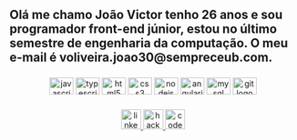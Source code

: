 <h2 align="left">Olá me chamo João Victor tenho 26 anos e sou programador front-end júnior, estou no último semestre de engenharia da computação. O meu e-mail é voliveira.joao30@sempreceub.com.</h2>

###

<div align="center">
  <img src="https://cdn.jsdelivr.net/gh/devicons/devicon/icons/javascript/javascript-original.svg" height="30" width="42" alt="javascript logo"/>

  <img src="https://cdn.jsdelivr.net/gh/devicons/devicon/icons/typescript/typescript-plain.svg" height="30" width="42" alt="typescript logo"/>

  <img src="https://cdn.jsdelivr.net/gh/devicons/devicon/icons/html5/html5-original.svg" height="30" width="42" alt="html5 logo"/>

  <img src="https://cdn.jsdelivr.net/gh/devicons/devicon/icons/css3/css3-original.svg" height="30" width="42" alt="css3 logo"/>

  <img src="https://cdn.jsdelivr.net/gh/devicons/devicon/icons/nodejs/nodejs-original.svg" height="30" width="42" alt="nodejs logo"/>

  <img src="https://cdn.jsdelivr.net/gh/devicons/devicon/icons/angularjs/angularjs-original.svg" height="30" width="42" alt="angularjs logo"/>

  <img src="https://cdn.jsdelivr.net/gh/devicons/devicon/icons/mysql/mysql-original.svg" height="30" width="42" alt="mysql logo"/>

  <img src="https://cdn.jsdelivr.net/gh/devicons/devicon/icons/git/git-original.svg" height="30" width="42" alt="git logo"/>
</div>

###

<div align="center" text-decoration="none">
  <a href="https://www.linkedin.com/in/joao-victor-campos-souza-oliveira" target="_blank">
    <img src="https://img.shields.io/static/v1?message=LinkedIn&logo=linkedin&label=&color=0077B5&logoColor=white&labelColor=&style=for-the-badge" height="35" alt="linkedin logo"/>
  </a>
  
 <a href="https://www.hackerrank.com/voliveira_joao30" target="_blank"> 
    <img src="https://img.shields.io/static/v1?message=HackerRank&logo=hackerrank&label=&color=2EC866&logoColor=white&labelColor=&style=for-the-badge" height="35" alt="hackerrank logo"/>
  </a>
 
  <a href="https://codepen.io/joaovictor1516" target="_blank" >
    <img src="https://img.shields.io/static/v1?message=Codepen&logo=codepen&label=&color=000000&logoColor=white&labelColor=&style=for-the-badge" height="35" alt="codepen logo"/>
  </a>
</div>

